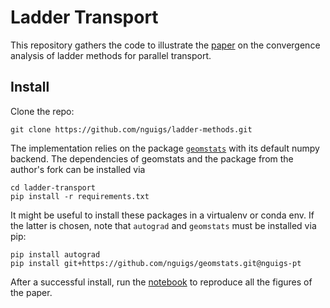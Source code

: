 # Ladder Transport

This repository gathers the code to illustrate the [paper](https://hal.inria.fr/hal-02894783) on the convergence analysis of ladder methods for parallel transport.

## Install

Clone the repo:

```
git clone https://github.com/nguigs/ladder-methods.git
```

The implementation relies on the package [`geomstats`](http://geomstats.ai) with its default numpy backend. The dependencies
of geomstats and the package from the author's fork can be installed via

```
cd ladder-transport
pip install -r requirements.txt
```

It might be useful to install these packages in a virtualenv or conda env. If the latter is chosen,
note that `autograd` and `geomstats` must be installed via pip:

```
pip install autograd
pip install git+https://github.com/nguigs/geomstats.git@nguigs-pt
```

After a successful install, run the [notebook](Convergence%20Analysis.ipynb) to reproduce all the figures of the paper.
